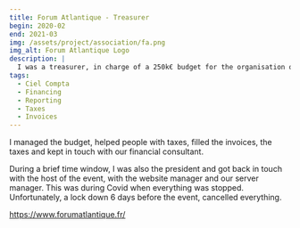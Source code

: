 ```yaml
---
title: Forum Atlantique - Treasurer
begin: 2020-02
end: 2021-03
img: /assets/project/association/fa.png
img_alt: Forum Atlantique Logo
description: |
  I was a treasurer, in charge of a 250k€ budget for the organisation of Nantes engineering school career fair.
tags:
  - Ciel Compta
  - Financing
  - Reporting
  - Taxes
  - Invoices
---
```

I managed the budget, helped people with taxes, filled the invoices, the taxes and kept in touch with our financial consultant.

During a brief time window, I was also the president and got back in touch with the host of the event, with the website manager and our server manager. This was during Covid when everything was stopped. Unfortunately, a lock down 6 days before the event, cancelled everything.

<https://www.forumatlantique.fr/>
